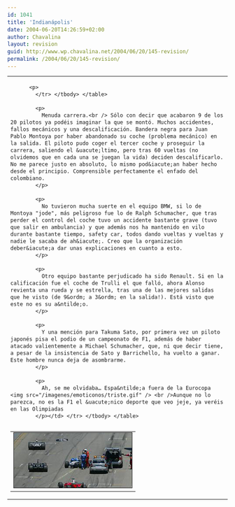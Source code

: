 ```yaml
---
id: 1041
title: 'Indianápolis'
date: 2004-06-20T14:26:59+02:00
author: Chavalina
layout: revision
guid: http://www.wp.chavalina.net/2004/06/20/145-revision/
permalink: /2004/06/20/145-revision/
---
```

<table width="100%" border="0" cellpadding="0" cellspacing="0">
  <tr>
    <td>
      <table border="0" cellspacing="5" cellpadding="10" width="1" align="left">
        <tr>
          <td>
            <img src="/imagenes/fotos/indianapolis.jpg" alt="accidente ralph schumacher" width="270" height="126" border="1" />
          </td>
          
          <p>
            </tr> </tbody> </table> 
            
            <p>
              Menuda carrera.<br /> Sólo con decir que acabaron 9 de los 20 pilotos ya podéis imaginar la que se montó. Muchos accidentes, fallos mecánicos y una descalificación. Bandera negra para Juan Pablo Montoya por haber abandonado su coche (problema mecánico) en la salida. El piloto pudo coger el tercer coche y proseguir la carrera, saliendo el &uacute;ltimo, pero tras 60 vueltas (no olvidemos que en cada una se juegan la vida) deciden descalificarlo. No me parece justo en absoluto, lo mismo pod&iacute;an haber hecho desde el principio. Comprensible perfectamente el enfado del colombiano.
            </p>
            
            <p>
              No tuvieron mucha suerte en el equipo BMW, si lo de Montoya "jode", más peligroso fue lo de Ralph Schumacher, que tras perder el control del coche tuvo un accidente bastante grave (tuvo que salir en ambulancia) y que además nos ha mantenido en vilo durante bastante tiempo, safety car, todos dando vueltas y vueltas y nadie le sacaba de ah&iacute;. Creo que la organización deber&iacute;a dar unas explicaciones en cuanto a esto.
            </p>
            
            <p>
              Otro equipo bastante perjudicado ha sido Renault. Si en la calificación fue el coche de Trulli el que falló, ahora Alonso revienta una rueda y se estrella, tras una de las mejores salidas que he visto (de 9&ordm; a 3&ordm; en la salida!). Está visto que este no es su a&ntilde;o.
            </p>
            
            <p>
              Y una mención para Takuma Sato, por primera vez un piloto japonés pisa el podio de un campeonato de F1, además de haber atacado valientemente a Michael Schumacher, que, ni que decir tiene, a pesar de la insistencia de Sato y Barrichello, ha vuelto a ganar. Este hombre nunca deja de asombrarme.
            </p>
            
            <p>
              Ah, se me olvidaba… Espa&ntilde;a fuera de la Eurocopa <img src="/imagenes/emoticonos/triste.gif" /> <br />Aunque no lo parezca, no es la F1 el &uacute;nico deporte que veo jeje, ya veréis en las Olimpiadas
            </p></td> </tr> </tbody> </table>